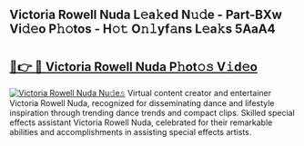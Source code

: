 ## Victoria Rowell Nuda L𝚎a𝚔ed N𝚞𝚍e - Part-BXw Vi𝚍𝚎o P𝚑𝚘tos - H𝚘𝚝 O𝚗𝚕yf𝚊ns L𝚎a𝚔s 5AaA4

# <h2><a href="http://kff7f7n.oniu.top/?m=Victoria+Rowell+Nuda">🔗👉 🔴 Victoria Rowell Nuda P𝚑ot𝚘𝚜 V𝚒d𝚎o</a></h2>

[![Victoria Rowell Nuda Nu𝚍e𝚜](https://i.imgur.com/0qMVB7G.gif)](http://kff7f7n.oniu.top/?m=Victoria+Rowell+Nuda)
Virtual content creator and entertainer Victoria Rowell Nuda, recognized for disseminating dance and lifestyle inspiration through trending dance trends and compact clips. Skilled special effects assistant Victoria Rowell Nuda, celebrated for their remarkable abilities and accomplishments in assisting special effects artists.  

